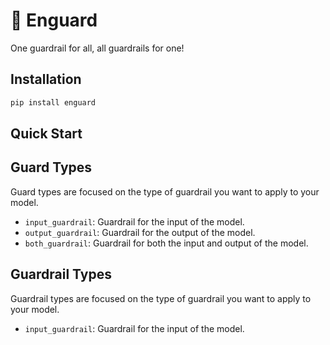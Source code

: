 # 🤺 Enguard

One guardrail for all, all guardrails for one!

## Installation

```bash
pip install enguard
```

## Quick Start

## Guard Types

Guard types are focused on the type of guardrail you want to apply to your model.

- `input_guardrail`: Guardrail for the input of the model.
- `output_guardrail`: Guardrail for the output of the model.
- `both_guardrail`: Guardrail for both the input and output of the model.

## Guardrail Types

Guardrail types are focused on the type of guardrail you want to apply to your model.

- `input_guardrail`: Guardrail for the input of the model.